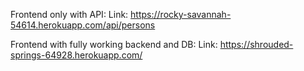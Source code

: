Frontend only with API:
Link: https://rocky-savannah-54614.herokuapp.com/api/persons

Frontend with fully working backend and DB:
Link: https://shrouded-springs-64928.herokuapp.com/